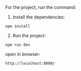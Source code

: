 For the project, run the command:
1. Install the dependencies:
```
npm install
```

2. Run the project:
```
npm run dev
```

open in browser:
```
http://localhost:8080/
```
